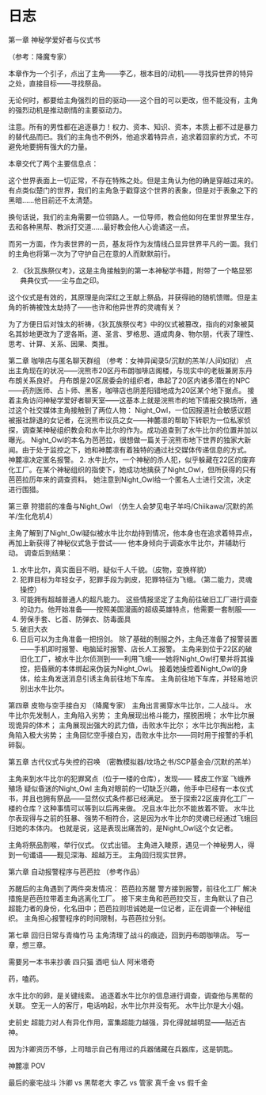# 日志

第一章 神秘学爱好者与仪式书

（参考：降魔专家）

本章作为一个引子，点出了主角——李乙，根本目的/动机——寻找异世界的特异之处，直接目标——寻找祭品。

无论何时，都要给主角强烈的目的驱动——这个目的可以更改，但不能没有，主角的强烈动机是推动剧情的主要驱动力。

注意。所有的男性都在追逐暴力！权力、资本、知识、资本，本质上都不过是暴力的替代品而已。我们的主角也不例外，他追求着特异点，追求着回家的方式，不可避免地要拥有强大的力量。

本章交代了两个主要信息点：

这个世界表面上一切正常，不存在特殊之处。但是主角认为他的确是穿越过来的。有点类似楚门的世界，我们的主角急于戳穿这个世界的表象，但是对于表象之下的黑暗……他目前还不太清楚。

换句话说，我们的主角需要一位领路人。一位导师，教会他如何在里世界里生存，去和各种黑帮、教派打交道……最好教会他人心诡谲这一点。

而另一方面，作为表世界的一员，基友将作为友情线凸显异世界平凡的一面。我们的主角也将第一次为了守护自己在意的人而默默前行。

2. 《狄瓦族祭仪考》，这是主角接触到的第一本神秘学书籍，附带了一个略显邪典典仪式——尘与血之印。

这个仪式是有效的，其原理是向深红之王献上祭品，并获得祂的随机馈赠。但是主角的祈祷被蚀太劫持了——也许和他异世界的灵魂有关？

为了方便日后对蚀太的祈祷，《狄瓦族祭仪考》中的仪式被篡改，指向的对象被莫名其妙地更改为了逻各斯。道、圣言、罗格思、道成肉身、物尔朋，代表了理性、思考、计算、关系、因果、类推。

第二章 咖啡店与匿名聊天群组
（参考：女神异闻录5/沉默的羔羊/人间如狱）
点出主角现在的状况——浣熊市20区丹布朗咖啡店阁楼，与现实中的老板兼房东丹布朗关系良好。
丹布朗是20区居委会的组织者，串起了20区内诸多潜在的NPC——药剂医师、占卜师、黑客，咖啡店也阴差阳错地成为20区某个地下据点。
接着主角访问神秘学爱好者聊天室——这基本上就是浣熊市的地下情报交换场所，通过这个社交媒体主角接触到了两位人物：
Night_Owl，一位因报道社会敏感议题被报社辞退的女记者，在浣熊市议员之女——神麓凛的帮助下转职为一位私家侦探，调查某神秘组织教会和水牛比尔的作为。成功追查到了水牛比尔的位置并加以曝光。
Night_Owl的本名为芭芭拉，很想做一篇关于浣熊市地下世界的独家大新闻。由于处于监控之下，她和神麓凛有着独特的通过社交媒体传递信息的方式。
神麓凛决定匿名报警。
2. 水牛比尔，一个神秘的杀人犯，似乎躲藏在22区的废弃化工厂。在某个神秘组织的指使下，她成功地擒获了Night_Owl，但所获得的只有芭芭拉历年来的调查资料。
她注意到Night_Owl给一个匿名人士进行交流，决定进行围猎。


第三章 狩猎前的准备与Night_Owl
（仿生人会梦见电子羊吗/Chiikawa/沉默的羔羊/生化危机4）

主角了解到了Night_Owl疑似被水牛比尔劫持到情况，他本身也在追求着特异点，再加上新获得了神秘仪式急于尝试——
他本身倾向于调查水牛比尔，并辅助行动。
调查后到结果：
1. 水牛比尔，真实面目不明，疑似千人千貌。（皮物，变换样貌）
2. 犯罪目标为年轻女子，犯罪手段为剥皮，犯罪特征为飞蛾。（第二能力，灵魂操控）
3. 可能拥有超越普通人的超凡能力。
这些情报坚定了主角前往破旧工厂进行调查的动力。他开始准备——按照美国漫画的超级英雄特点，他需要一套制服——
1. 劳保手套、匕首、防弹衣、防毒面具
2. 破旧大衣
3. 日后可以为主角准备一把拐剑。
除了基础的制服之外，主角还准备了报警装置——手机即时报警、电脑延时报警、店长人工报警。
主角来到位于22区的破旧化工厂，被水牛比尔侦测到——利用飞蛾——她将Night_Owl打晕并将其操控，把昏厥的本体绑起来伪装为Night_Owl。
接着她操控着Night_Owl的身体，给主角发送消息引诱主角前往地下车库。
主角前往地下车库，并轻易地识别出水牛比尔。

第四章 皮物与空手接白刃
（降魔专家）
主角出言揭穿水牛比尔，二人战斗。
水牛比尔先发制人，主角陷入劣势；
主角展现出格斗能力，摆脱困境；
水牛比尔展现诡异的体术；
主角展现出强大的武力值，击败水牛比尔；
水牛比尔掏出枪，主角陷入极大劣势；
主角回忆空手接白刃，击败水牛比尔——同时用于报警的手机碎裂。

第五章 古代仪式与失控的召唤
（密教模拟器/坟场之书/SCP基金会/沉默的羔羊）

主角来到水牛比尔的犯罪窝点（位于一楼的仓库），发现——
糅皮工作室
飞蛾养殖场
疑似昏迷的Night_Owl
主角对眼前的一切缺乏兴趣，他手中已经有一本仪式书，并且也拥有祭品——显然仪式条件都已经满足。
至于探索22区废弃化工厂一楼的仓库？这种事情可以等到以后再来做。
况且水牛比尔不能放着不管。
水牛比尔表现得与之前的狂暴、强势不相符合，这是因为水牛比尔的灵魂已经通过飞蛾回归她的本体内。
也就是说，这是表现出痛苦的，是Night_Owl这个女记者。

主角将祭品割喉，举行仪式。
仪式出错。
主角进入睖原，遇见一个神秘男人，得到一句谶语——觐见深海、超越万王。
主角回归现实世界。

第六章 自动报警程序与芭芭拉
（参考作品）

苏醒后的主角遇到了两件突发情况：
芭芭拉苏醒
警方接到报警，前往化工厂
解决措施是芭芭拉带着主角逃离化工厂。
接下来主角和芭芭拉交互，主角默认了自己超能力者的身份，化名田中；芭芭拉则坦诚她是一位记者，正在调查一个神秘组织。
主角担心报警程序的时间限制，与芭芭拉分别。

第七章 回归日常与青梅竹马
主角清理了战斗的痕迹，回到丹布朗咖啡店。
写一章，想三章。


需要另一本书来抄袭
四只猫 酒吧
仙人
阿米塔奇

药，嗑药。














水牛比尔的卵，是关键线索。
追逐着水牛比尔的信息进行调查，调查他与黑帮的关联。
空无一人的客厅，电话响起，水牛比尔并没有死。
水牛比尔是大小姐。

史前史
超能力对人有异化作用，富集超能力越强，异化得就越明显——贴近古神。



因为汴卿资历不够，上司暗示自己有用过的兵器储藏在兵器库，这是钥匙。

神麓凛 POV

最后的豪宅战斗
汴卿 vs 黑帮老大
李乙 vs 管家
真千金 vs 假千金












